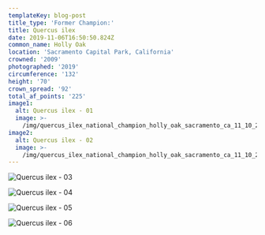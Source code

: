 ```yaml
---
templateKey: blog-post
title_type: 'Former Champion:'
title: Quercus ilex
date: 2019-11-06T16:50:50.824Z
common_name: Holly Oak
location: 'Sacramento Capital Park, California'
crowned: '2009'
photographed: '2019'
circumference: '132'
height: '70'
crown_spread: '92'
total_af_points: '225'
image1:
  alt: Quercus ilex - 01
  image: >-
    /img/quercus_ilex_national_champion_holly_oak_sacramento_ca_11_10_2019_american_forests_brian_kelley_full.jpg
image2:
  alt: Quercus ilex - 02
  image: >-
    /img/quercus_ilex_national_champion_holly_oak_sacramento_ca_11_10_2019_american_forests_brian_kelley_base_2.jpg
---
```

![Quercus ilex - 03](/img/quercus_ilex_national_champion_holly_oak_sacramento_ca_11_10_2019_american_forests_brian_kelley_leaf_bundle.jpg)

![Quercus ilex - 04](/img/quercus_ilex_national_champion_holly_oak_sacramento_ca_11_10_2019_american_forests_brian_kelley_leaves_1.jpg)

![Quercus ilex - 05](/img/quercus_ilex_national_champion_holly_oak_sacramento_ca_11_10_2019_american_forests_brian_kelley_acorn.jpg)

![Quercus ilex - 06](/img/quercus_ilex_national_champion_holly_oak_sacramento_ca_11_10_2019_american_forests_brian_kelley_leaf_1.jpg)
